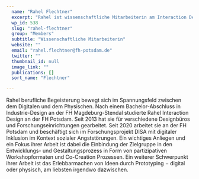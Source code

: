 ```yaml
---
  name: "Rahel Flechtner"
  excerpt: "Rahel ist wissenschaftliche Mitarbeiterin am Interaction Design Lab (IDL) der Fachhochschule Potsdam."
  wp_id: 538
  slug: "rahel-flechtner"
  group: "Members"
  subtitle: "Wissenschaftliche Mitarbeiterin"
  website: ""
  email: "rahel.flechtner@fh-potsdam.de"
  twitter: ""
  thumbnail_id: null
  image_link: ""
  publications: []
  sort_name: "Flechtner"

---
```

Rahel berufliche Begeisterung bewegt sich im Spannungsfeld zwischen dem Digitalen und dem Physischen. Nach einem Bachelor-Abschluss in Industrie-Design an der FH Magdeburg-Stendal studierte Rahel Interaction Design an der FH Potsdam. Seit 2013 hat sie für verschiedene Designbüros und Forschungseinrichtungen gearbeitet.
Seit 2020 arbeitet sie an der FH Potsdam und beschäftigt sich im Forschungsprojekt DISA mit digitaler Inklusion im Kontext sozialer Angststörungen. Ein wichtiges Anliegen und ein Fokus ihrer Arbeit ist dabei die Einbindung der Zielgruppe in den Entwicklungs- und Gestaltungsprozess in Form von partizipativen Workshopformaten und Co-Creation Prozessen.
Ein weiterer Schwerpunkt ihrer Arbeit ist das Erlebbarmachen von Ideen durch Prototyping − digital oder physisch, am liebsten irgendwo dazwischen.